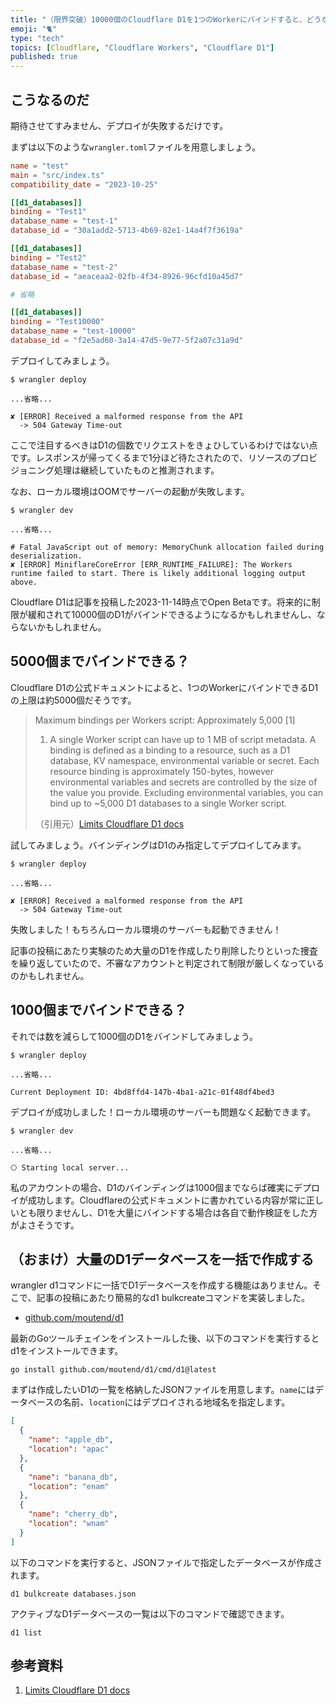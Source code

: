 ```yaml
---
title: "（限界突破）10000個のCloudflare D1を1つのWorkerにバインドすると、どうなるのか？"
emoji: "🐈"
type: "tech"
topics: [Cloudflare, "Cloudflare Workers", "Cloudflare D1"]
published: true
---
```

## こうなるのだ

期待させてすみません、デプロイが失敗するだけです。

まずは以下のような`wrangler.toml`ファイルを用意しましょう。

```toml
name = "test"
main = "src/index.ts"
compatibility_date = "2023-10-25"

[[d1_databases]]
binding = "Test1"
database_name = "test-1"
database_id = "30a1add2-5713-4b69-82e1-14a4f7f3619a"

[[d1_databases]]
binding = "Test2"
database_name = "test-2"
database_id = "aeaceaa2-02fb-4f34-8926-96cfd10a45d7"

# 省略

[[d1_databases]]
binding = "Test10000"
database_name = "test-10000"
database_id = "f2e5ad60-3a14-47d5-9e77-5f2a07c31a9d"
```

デプロイしてみましょう。

```console
$ wrangler deploy

...省略...

✘ [ERROR] Received a malformed response from the API
  -> 504 Gateway Time-out
```

ここで注目するべきはD1の個数でリクエストをきょひしているわけではない点です。レスポンスが帰ってくるまで1分ほど待たされたので、リソースのプロビジョニング処理は継続していたものと推測されます。

なお、ローカル環境はOOMでサーバーの起動が失敗します。

```console
$ wrangler dev

...省略...

# Fatal JavaScript out of memory: MemoryChunk allocation failed during deserialization.
✘ [ERROR] MiniflareCoreError [ERR_RUNTIME_FAILURE]: The Workers runtime failed to start. There is likely additional logging output above.
```

Cloudflare D1は記事を投稿した2023-11-14時点でOpen Betaです。将来的に制限が緩和されて10000個のD1がバインドできるようになるかもしれませんし、ならないかもしれません。

## 5000個までバインドできる？

Cloudflare D1の公式ドキュメントによると、1つのWorkerにバインドできるD1の上限は約5000個だそうです。

> Maximum bindings per Workers script: Approximately 5,000 [1]
> 
> 1. A single Worker script can have up to 1 MB of script metadata. A binding is defined as a binding to a resource, such as a D1 database, KV namespace, environmental variable or secret. Each resource binding is approximately 150-bytes, however environmental variables and secrets are controlled by the size of the value you provide. Excluding environmental variables, you can bind up to ~5,000 D1 databases to a single Worker script.
> 
> （引用元）[Limits Cloudflare D1 docs](https://developers.cloudflare.com/d1/platform/limits/)

試してみましょう。バインディングはD1のみ指定してデプロイしてみます。

```console
$ wrangler deploy

...省略...

✘ [ERROR] Received a malformed response from the API
  -> 504 Gateway Time-out
```

失敗しました！もちろんローカル環境のサーバーも起動できません！

記事の投稿にあたり実験のため大量のD1を作成したり削除したりといった捜査を繰り返していたので、不審なアカウントと判定されて制限が厳しくなっているのかもしれません。

## 1000個までバインドできる？

それでは数を減らして1000個のD1をバインドしてみましょう。

```console
$ wrangler deploy

...省略...

Current Deployment ID: 4bd8ffd4-147b-4ba1-a21c-01f48df4bed3
```

デプロイが成功しました！ローカル環境のサーバーも問題なく起動できます。

```console
$ wrangler dev

...省略...

⎔ Starting local server...
```

私のアカウントの場合、D1のバインディングは1000個までならば確実にデプロイが成功します。Cloudflareの公式ドキュメントに書かれている内容が常に正しいとも限りませんし、D1を大量にバインドする場合は各自で動作検証をした方がよさそうです。

## （おまけ）大量のD1データベースを一括で作成する

wrangler d1コマンドに一括でD1データベースを作成する機能はありません。そこで、記事の投稿にあたり簡易的なd1 bulkcreateコマンドを実装しました。

- [github.com/moutend/d1](https://github.com/moutend/d1)

最新のGoツールチェインをインストールした後、以下のコマンドを実行するとd1をインストールできます。

```console
go install github.com/moutend/d1/cmd/d1@latest
```

まずは作成したいD1の一覧を格納したJSONファイルを用意します。`name`にはデータベースの名前、`location`にはデプロイされる地域名を指定します。

```json
[
  {
    "name": "apple_db",
    "location": "apac"
  },
  {
    "name": "banana_db",
    "location": "enam"
  },
  {
    "name": "cherry_db",
    "location": "wnam"
  }
]
```

以下のコマンドを実行すると、JSONファイルで指定したデータベースが作成されます。

```console
d1 bulkcreate databases.json
```

アクティブなD1データベースの一覧は以下のコマンドで確認できます。

```console
d1 list
```

## 参考資料

1. [Limits Cloudflare D1 docs](https://developers.cloudflare.com/d1/platform/limits/)
